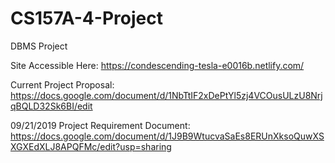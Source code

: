 # CS157A-4-Project
DBMS Project

Site Accessible Here:
https://condescending-tesla-e0016b.netlify.com/

Current Project Proposal:
https://docs.google.com/document/d/1NbTtIF2xDePtYl5zj4VCOusULzU8NrjqBQLD32Sk6BI/edit


09/21/2019
Project Requirement Document:
https://docs.google.com/document/d/1J9B9WtucvaSaEs8ERUnXksoQuwXSXGXEdXLJ8APQFMc/edit?usp=sharing



